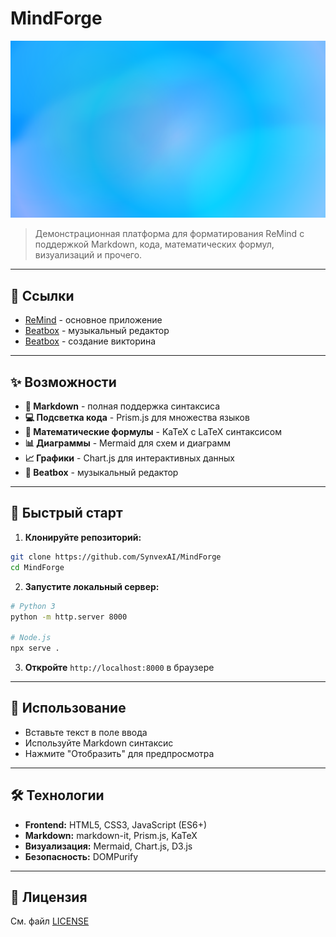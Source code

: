 # MindForge

![MindForge Banner](elements/banner.png)

> Демонстрационная платформа для форматирования ReMind с поддержкой Markdown, кода, математических формул, визуализаций и прочего.

---

## 🔗 Ссылки

- [ReMind](index.html) - основное приложение
- [Beatbox](beatbox/index.html) - музыкальный редактор
- [Beatbox](quiz/index.html) - создание викторина

---

## ✨ Возможности

- **📝 Markdown** - полная поддержка синтаксиса
- **💻 Подсветка кода** - Prism.js для множества языков
- **🧮 Математические формулы** - KaTeX с LaTeX синтаксисом
- **📊 Диаграммы** - Mermaid для схем и диаграмм
- **📈 Графики** - Chart.js для интерактивных данных
- **🎵 Beatbox** - музыкальный редактор

---

## 🚀 Быстрый старт

1. **Клонируйте репозиторий:**
```bash
git clone https://github.com/SynvexAI/MindForge
cd MindForge
```

2. **Запустите локальный сервер:**
```bash
# Python 3
python -m http.server 8000

# Node.js
npx serve .
```

3. **Откройте** `http://localhost:8000` в браузере

---

## 📖 Использование

- Вставьте текст в поле ввода
- Используйте Markdown синтаксис
- Нажмите "Отобразить" для предпросмотра

---

## 🛠️ Технологии

- **Frontend:** HTML5, CSS3, JavaScript (ES6+)
- **Markdown:** markdown-it, Prism.js, KaTeX
- **Визуализация:** Mermaid, Chart.js, D3.js
- **Безопасность:** DOMPurify

---

## 📄 Лицензия

См. файл [LICENSE](LICENSE)
